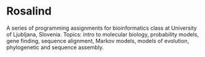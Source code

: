 # Rosalind
A series of programming assignments for bioinformatics class at University of Ljubljana, Slovenia. Topics: intro to molecular biology, probability models, gene finding, sequence alignment, Markov models, models of evolution, phylogenetic and sequence assembly.
